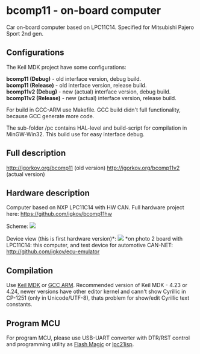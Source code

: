 # bcomp11 - on-board computer

Car on-board computer based on LPC11C14. Specified for Mitsubishi Pajero Sport 2nd gen.

Configurations
-----------------------------------------

The Keil MDK project have some configurations:

<b>bcomp11 (Debug)</b> - old interface version, debug build.<br>
<b>bcomp11 (Release)</b> - old interface version, release build.<br>
<b>bcomp11v2 (Debug)</b> - new (actual) interface version, debug build.<br>
<b>bcomp11v2 (Release)</b> - new (actual) interface version, release build.<br>

For build in GCC-ARM use Makefile. GCC build didn't full functionality, because GCC generate more code. 

The sub-folder /pc contains HAL-level and build-script for compilation in MinGW-Win32. This build use for easy interface debug.

Full description
-----------------------------------------

http://igorkov.org/bcomp11 (old version)
http://igorkov.org/bcomp11v2 (actual version)

Hardware description 
-----------------------------------------

Computer based on NXP LPC11C14 with HW CAN. Full hardware project here: https://github.com/igkov/bcomp11hw

Scheme:
<img src="http://igorkov.org/images/bcomp11v2-scheme.png">

Device view (this is first hardware version)*:
<img src="http://igorkov.org/images/bcomp11-tests.jpg">
*on photo 2 board with LPC11C14: this computer, and test device for automotive CAN-NET: http://github.com/igkov/ecu-emulator

Compilation
---------

Use <a href="http://www.keil.com">Keil MDK</a> or <a href="https://developer.arm.com/open-source/gnu-toolchain/gnu-rm/downloads">GCC ARM</a>. Recommended version of Keil MDK - 4.23 or 4.24, newer versions have other editor kernel and cann't show Cyrillic in CP-1251 (only in Unicode/UTF-8), thats problem for show/edit Cyrillic text constants.

Program MCU
---------

For program MCU, please use USB-UART converter with DTR/RST control and programming utility as <a href="http://www.flashmagictool.com/">Flash Magic</a> or <a href="https://sourceforge.net/projects/lpc21isp/">lpc21isp</a>.
